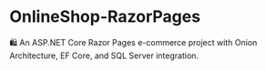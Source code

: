 # OnlineShop-RazorPages
🛍️ An ASP.NET Core Razor Pages e-commerce project with Onion Architecture, EF Core, and SQL Server integration.
